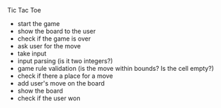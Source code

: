 Tic Tac Toe


- start the game
- show the board to the user
- check if the game is over
- ask user for the move
- take input
- input parsing (is it two integers?)
- game rule validation (is the move within bounds? Is the cell empty?)
- check if there a place for a move
- add user's move on the board
- show the board
- check if the user won